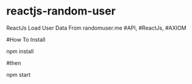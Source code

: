# reactjs-random-user
ReactJs Load User Data From randomuser.me #API, #ReactJs, #AXIOM

#How To Install

npm install

#then 

npm start
